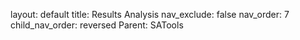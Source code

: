 layout: default
title: Results Analysis
nav_exclude: false
nav_order: 7
child_nav_order: reversed
Parent: SATools

